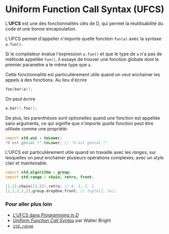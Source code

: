 # Uniform Function Call Syntax (UFCS)

L'**UFCS** est une des fonctionnalités clés de D, qui permet la réutilisabilité du code et une bonne encapsulation.

L'UFCS permet d'appeller n'importe quelle fonction `fun(a)` avec la syntaxe `a.fun()`.

Si le compilateur évalue l'expression `a.fun()` et que le type de `a` n'a pas de méthode appellée `fun()`, il essaye de trouver une fonction globale dont le premier paramètre a le même type que `a`.

Cette fonctionnalité est particulièrement utile quand on veut enchainer les appels à des fonctions. Au lieu d'écrire

```d
foo(bar(a));
```

On peut écrire

```d
a.bar().foo();
```

De plus, les parenthèses sont optionelles quand une fonction est appellée sans arguments, ce qui signifie que _n'importe quelle_ fonction peut être utilisée comme une propriété:

```d
import std.uni : toLower;
"D est génial !".toLower; // "d est génial !"
```

L'UFCS est particulièrement utile quand on travaille avec les *ranges*, sur lesquelles on peut enchainer plusieurs opérations complexes, avec un style clair et maintenable.

```d
import std.algorithm : group;
import std.range : chain, retro, front;

[1,2].chain([3,4]).retro; // 4, 3, 2, 1
[1,1,2,2,2].group.dropOne.front; // tuple(2, 3u);
```

### Pour aller plus loin

- [L'UFCS dans _Programming in D_](http://ddili.org/ders/d.en/ufcs.html)
- [_Uniform Function Call Syntax_](http://www.drdobbs.com/cpp/uniform-function-call-syntax/232700394) par Walter Bright
- [`std.range`](http://dlang.org/phobos/std_range.html)
